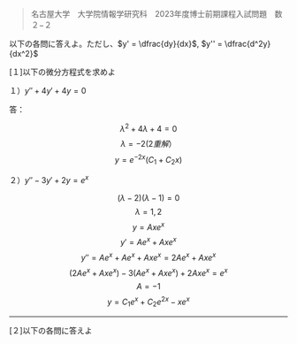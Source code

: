> 名古屋大学　大学院情報学研究科　2023年度博士前期課程入試問題　数２−２

以下の各問に答えよ。ただし、$y' = \dfrac{dy}{dx}$, $y'' = \dfrac{d^2y}{dx^2}$

[１]以下の微分方程式を求めよ

１）$y'' + 4y' + 4y = 0$

答：

$$ \lambda ^2 + 4\lambda + 4 = 0 $$
$$ \lambda = -2(2重解）$$
$$ y = e^{-2x}(C_1 + C_2x) $$

２）$y'' - 3y' + 2y = e^x$

$$ (\lambda - 2)(\lambda - 1) = 0 $$
$$ \lambda = 1, 2 $$
$$ y = Axe^x $$
$$ y' = Ae^x + Axe^x $$
$$ y'' = Ae^x + Ae^x + Axe^x = 2Ae^x + Axe^x $$
$$ (2Ae^x + Axe^x) - 3(Ae^x + Axe^x) + 2Axe^x = e^x $$
$$ A = -1 $$
$$ y = C_1e^x + C_2e^{2x} - xe^x $$

---
[２]以下の各問に答えよ
